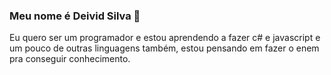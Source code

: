 ### Meu nome é Deivid Silva 👋

Eu quero ser um programador e estou aprendendo a fazer c# e javascript e um pouco de outras linguagens também, estou pensando em fazer o enem pra conseguir conhecimento.
